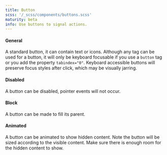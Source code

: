 ```yaml
---
title: Button
scss: '/_scss/components/buttons.scss'
maturity: beta
info: Use buttons to signal actions.
---
```


#### General

A standard button, it can contain text or icons. Although any tag can be used for a button, it will only be keyboard focusable if you use a <code>button</code> tag or you add the property <code>tabindex="0"</code>. Keyboard accessible buttons will preserve focus styles after click, which may be visually jarring.

#### Disabled

A button can be disabled, pointer events will not occur.

#### Block

A button can be made to fill its parent.

#### Animated

A button can be animated to show hidden content. Note the button will be sized according to the visible content. Make sure there is enough room for the hidden content to show.
